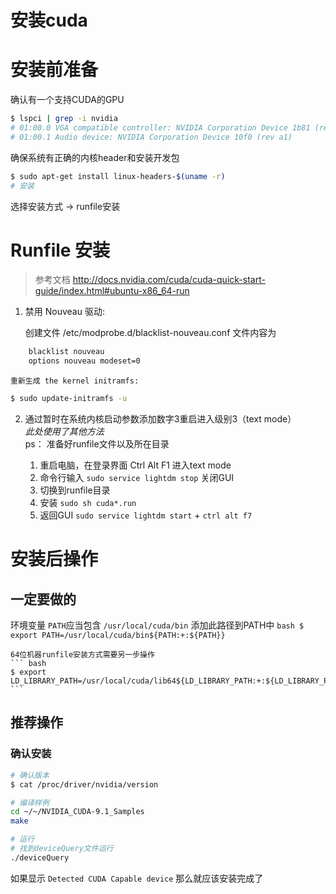 # 安装cuda

# 安装前准备

确认有一个支持CUDA的GPU

``` bash
$ lspci | grep -i nvidia
# 01:00.0 VGA compatible controller: NVIDIA Corporation Device 1b81 (rev a1)
# 01:00.1 Audio device: NVIDIA Corporation Device 10f0 (rev a1)
```

确保系统有正确的内核header和安装开发包

``` bash Ubuntu
$ sudo apt-get install linux-headers-$(uname -r)
# 安装
```
选择安装方式 -> runfile安装

# Runfile 安装

> 参考文档
> http://docs.nvidia.com/cuda/cuda-quick-start-guide/index.html#ubuntu-x86_64-run


1. 禁用 Nouveau 驱动: 

    创建文件 /etc/modprobe.d/blacklist-nouveau.conf 文件内容为

``` bash
    blacklist nouveau
    options nouveau modeset=0
```

	重新生成 the kernel initramfs:
    
``` bash
$ sudo update-initramfs -u
```

2. 通过暂时在系统内核启动参数添加数字3重启进入级别3（text mode） \
*此处使用了其他方法* \
ps： 准备好runfile文件以及所在目录

	1. 重启电脑，在登录界面 Ctrl Alt F1 进入text mode 
	2. 命令行输入 `sudo service lightdm stop` 关闭GUI
	3. 切换到runfile目录
	4. 安装 `sudo sh cuda*.run`
	5. 返回GUI `sudo service lightdm start` + `ctrl alt f7`
	

# 安装后操作

## 一定要做的

环境变量
	`PATH`应当包含 `/usr/local/cuda/bin` 添加此路径到PATH中
	``` bash
	$ export PATH=/usr/local/cuda/bin${PATH:+:${PATH}}
	```
	
	64位机器runfile安装方式需要另一步操作
	``` bash
	$ export LD_LIBRARY_PATH=/usr/local/cuda/lib64${LD_LIBRARY_PATH:+:${LD_LIBRARY_PATH}}
	```

## 推荐操作

### 确认安装

``` bash
# 确认版本
$ cat /proc/driver/nvidia/version 

# 编译样例
cd ~/~/NVIDIA_CUDA-9.1_Samples
make

# 运行
# 找到deviceQuery文件运行
./deviceQuery
```

如果显示 `Detected CUDA Capable device` 那么就应该安装完成了



